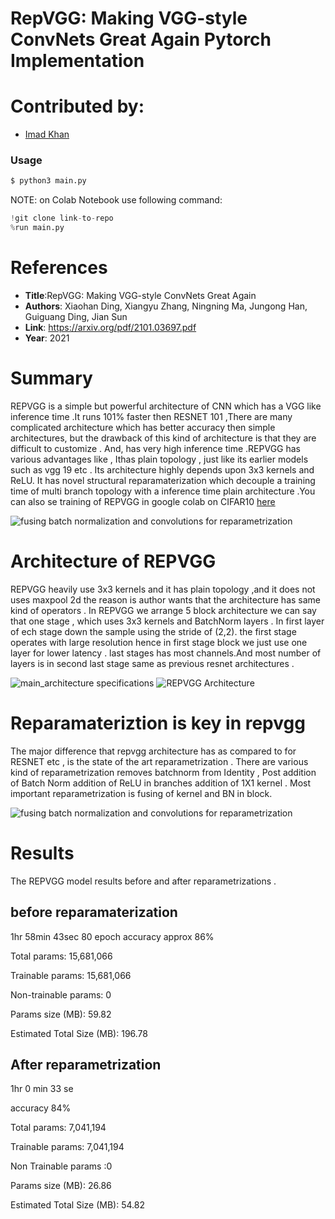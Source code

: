 # RepVGG: Making VGG-style ConvNets Great Again Pytorch Implementation

# Contributed by:
* [Imad Khan](https://github.com/imad08)

### Usage
```bash
$ python3 main.py 
```
NOTE: on Colab Notebook use following command:
```python
!git clone link-to-repo
%run main.py 
```

# References

* **Title**:RepVGG: Making VGG-style ConvNets Great Again
* **Authors**: Xiaohan Ding,  Xiangyu Zhang,  Ningning Ma, 
Jungong Han,  Guiguang Ding, Jian Sun 
* **Link**: https://arxiv.org/pdf/2101.03697.pdf
* **Year**: 2021



# Summary 

REPVGG is a simple but powerful architecture of CNN which has a VGG like inference time .It runs 101% faster then RESNET 101 ,There are many complicated architecture which has better accuracy then simple architectures, but the drawback of this kind of architecture is that they are difficult to customize . And, has very high inference time .REPVGG has various advantages like , Ithas plain topology , just like its earlier models such as vgg 19 etc . Its architecture highly depends upon 3x3 kernels and ReLU. It has novel structural reparamaterization which decouple a training time of multi branch topology with a inference time plain architecture .You can also se training of REPVGG in google colab on CIFAR10 [here](https://github.com/imad08/model-zoo-submissions/blob/main/REPVGG/REPVGG_with_complete_reparamaterization_.ipynb) 

![fusing batch normalization and convolutions for reparametrization](https://media.arxiv-vanity.com/render-output/4507333/x1.png)

# Architecture of REPVGG

REPVGG heavily use 3x3 kernels and it has plain topology ,and it does not uses maxpool 2d the reason is author wants that the architecture has same kind of operators . In REPVGG we arrange 5 block architecture we can say that one stage , which uses 3x3 kernels and BatchNorm layers . In first layer of ech stage down the sample using the stride of (2,2). the first stage operates with large resolution hence in first stage block we just use one layer for lower latency . last stages has most channels.And most number of layers is in second last stage same as previous resnet architectures .

![main_architecture specifications](https://github.com/imad08/model-zoo/blob/master/classification/REPVGG_Pytorch/Assets/Screenshot%20(2863).png)
![REPVGG Architecture](https://media.arxiv-vanity.com/render-output/4507333/x3.png)


 
# Reparamateriztion is key in repvgg

The major difference that repvgg architecture has as compared to for RESNET etc , is the state of the art reparametrization . There are various kind of reparametrization removes batchnorm from Identity , Post addition of Batch Norm addition of ReLU in branches addition of 1X1 kernel . Most important reparametrization is fusing of kernel and BN in block. 


![fusing batch normalization and convolutions for reparametrization](https://pic3.zhimg.com/80/v2-686b26f8a41b54c10d76d7a90a6d8bbe_1440w.jpg)

# Results

The REPVGG model results before and after reparametrizations .


## before reparamaterization 

1hr 58min 43sec 80 epoch 
accuracy approx 86%

Total params: 15,681,066

Trainable params: 15,681,066

Non-trainable params: 0

Params size (MB): 59.82

Estimated Total Size (MB): 196.78

## After reparametrization 

1hr 0 min 33 se 

accuracy 84%

Total params: 7,041,194

Trainable params: 7,041,194 

Non Trainable params :0 

Params size (MB): 26.86

Estimated Total Size (MB): 54.82
